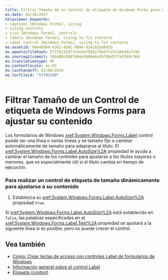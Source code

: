 ```yaml
---
title: Filtrar Tamaño de un Control de etiqueta de Windows Forms para ajustar su contenido
ms.date: 03/30/2017
helpviewer_keywords:
- captions [Windows Forms], sizing
- sizing controls
- size [Windows Forms], controls
- labels [Windows Forms], sizing to fit contents
- Label control [Windows Forms], sizing to fit contents
ms.assetid: 99648964-63b2-438c-980e-d24103ad602b
ms.openlocfilehash: 5771b232d77e3e5a792b179ebffd3fa0edda7c9b
ms.sourcegitcommit: 160a88c8087b0e63606e6e35f9bd57fa5f69c168
ms.translationtype: MT
ms.contentlocale: es-ES
ms.lasthandoff: 03/09/2019
ms.locfileid: "57702199"
---
```

# <a name="how-to-size-a-windows-forms-label-control-to-fit-its-contents"></a>Filtrar Tamaño de un Control de etiqueta de Windows Forms para ajustar su contenido
Los formularios de Windows <xref:System.Windows.Forms.Label> control puede ser una línea o varias líneas y se tamaño fijo o cambiar automáticamente de tamaño para adaptarse al título. El <xref:System.Windows.Forms.Label.AutoSize%2A> propiedad le ayuda a cambiar el tamaño de los controles para ajustarse a los títulos mayores o menores, que es especialmente útil si el título cambia en tiempo de ejecución.  
  
### <a name="to-make-a-label-control-resize-dynamically-to-fit-its-contents"></a>Para realizar un control de etiqueta de tamaño dinámicamente para ajustarse a su contenido  
  
1.  Establezca su <xref:System.Windows.Forms.Label.AutoSize%2A> propiedad `true`.  
  
 Si <xref:System.Windows.Forms.Label.AutoSize%2A> está establecido en `false`, las palabras especificadas en el <xref:System.Windows.Forms.Label.Text%2A> propiedad se ajustará a la siguiente línea si es posible, pero no puede crecer el control.  
  
## <a name="see-also"></a>Vea también
- [Cómo: Crear teclas de acceso con controles Label de formularios de Windows](how-to-create-access-keys-with-windows-forms-label-controls.md)
- [Información general sobre el control Label](label-control-overview-windows-forms.md)
- [Etiqueta (control)](label-control-windows-forms.md)
